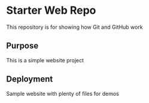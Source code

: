 # Starter Web Repo

This repository is for showing how Git and GitHub work

## Purpose

This is a simple website project

## Deployment

Sample website with plenty of files for demos
